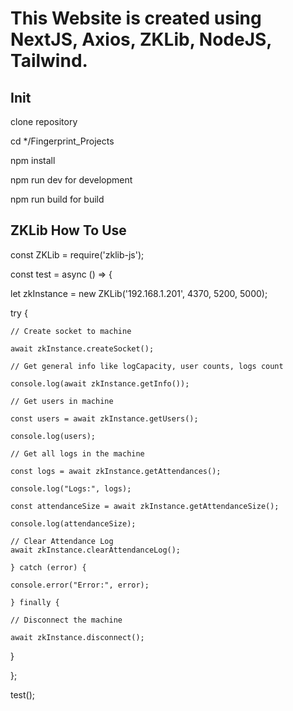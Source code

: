 This Website is created using NextJS, Axios, ZKLib, NodeJS, Tailwind.
====

Init
-----
clone repository

cd */Fingerprint_Projects

npm install

npm run dev for development

npm run build for build

ZKLib How To Use
-----
const ZKLib = require('zklib-js');

const test = async () => {
  
  let zkInstance = new ZKLib('192.168.1.201', 4370, 5200, 5000);

  try {
    
    // Create socket to machine
    
    await zkInstance.createSocket();

    // Get general info like logCapacity, user counts, logs count
    
    console.log(await zkInstance.getInfo());

    // Get users in machine
    
    const users = await zkInstance.getUsers();
    
    console.log(users);

    // Get all logs in the machine
    
    const logs = await zkInstance.getAttendances();
    
    console.log("Logs:", logs);

    const attendanceSize = await zkInstance.getAttendanceSize();
   
    console.log(attendanceSize);

    // Clear Attendance Log
    await zkInstance.clearAttendanceLog();

    } catch (error) {
    
    console.error("Error:", error);
  
    } finally {
    
    // Disconnect the machine
    
    await zkInstance.disconnect();
  
  }

};

test();

